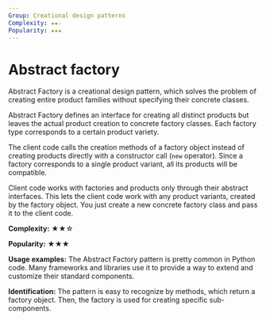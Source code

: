 ```yaml
---
Group: Creational design patterns
Complexity: ★★☆
Popularity: ★★★
---
```

# Abstract factory

Abstract Factory is a creational design pattern, which solves the problem of creating entire product families without specifying their concrete classes.

Abstract Factory defines an interface for creating all distinct products but leaves the actual product creation to concrete factory classes. Each factory type corresponds to a certain product variety.

The client code calls the creation methods of a factory object instead of creating products directly with a constructor call (`new` operator). Since a factory corresponds to a single product variant, all its products will be compatible.

Client code works with factories and products only through their abstract interfaces. This lets the client code work with any product variants, created by the factory object. You just create a new concrete factory class and pass it to the client code.

**Complexity:** ★★☆

**Popularity:** ★★★

**Usage examples:** The Abstract Factory pattern is pretty common in Python code. Many frameworks and libraries use it to provide a way to extend and customize their standard components.

**Identification:** The pattern is easy to recognize by methods, which return a factory object. Then, the factory is used for creating specific sub-components.